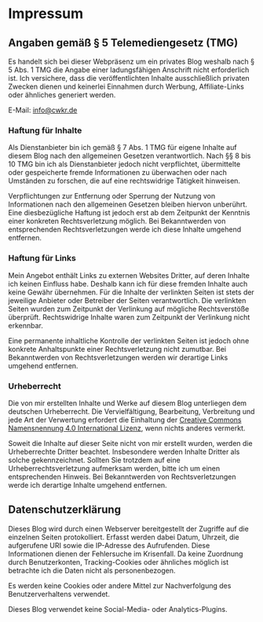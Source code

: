 # Impressum

## Angaben gemäß § 5 Telemediengesetz (TMG)

Es handelt sich bei dieser Webpräsenz um ein privates Blog weshalb nach § 5 Abs. 1 TMG die Angabe einer ladungsfähigen Anschrift nicht erforderlich ist. Ich versichere, dass die veröffentlichten Inhalte ausschließlich privaten Zwecken dienen und keinerlei Einnahmen durch Werbung, Affiliate-Links oder ähnliches generiert werden.

E-Mail: [info@cwkr.de](mailto:info@cwkr.de)

### Haftung für Inhalte

Als Dienstanbieter bin ich gemäß § 7 Abs. 1 TMG für eigene Inhalte auf diesem Blog nach den allgemeinen Gesetzen verantwortlich. Nach §§ 8 bis 10 TMG bin ich als Dienstanbieter jedoch nicht verpflichtet, übermittelte oder gespeicherte fremde Informationen zu überwachen oder nach Umständen zu forschen, die auf eine rechtswidrige Tätigkeit hinweisen.

Verpflichtungen zur Entfernung oder Sperrung der Nutzung von Informationen nach den allgemeinen Gesetzen bleiben hiervon unberührt. Eine diesbezügliche Haftung ist jedoch erst ab dem Zeitpunkt der Kenntnis einer konkreten Rechtsverletzung möglich. Bei Bekanntwerden von entsprechenden Rechtsverletzungen werde ich diese Inhalte umgehend entfernen.

### Haftung für Links

Mein Angebot enthält Links zu externen Websites Dritter, auf deren Inhalte ich keinen Einfluss habe. Deshalb kann ich für diese fremden Inhalte auch keine Gewähr übernehmen. Für die Inhalte der verlinkten Seiten ist stets der jeweilige Anbieter oder Betreiber der Seiten verantwortlich. Die verlinkten Seiten wurden zum Zeitpunkt der Verlinkung auf mögliche Rechtsverstöße überprüft. Rechtswidrige Inhalte waren zum Zeitpunkt der Verlinkung nicht erkennbar.

Eine permanente inhaltliche Kontrolle der verlinkten Seiten ist jedoch ohne konkrete Anhaltspunkte einer Rechtsverletzung nicht zumutbar. Bei Bekanntwerden von Rechtsverletzungen werden wir derartige Links umgehend entfernen.

### Urheberrecht

Die von mir erstellten Inhalte und Werke auf diesem Blog unterliegen dem deutschen Urheberrecht. Die Vervielfältigung, Bearbeitung, Verbreitung und jede Art der Verwertung erfordert die Einhaltung der [Creative Commons Namensnennung 4.0 International Lizenz](http://creativecommons.org/licenses/by/4.0/), wenn nichts anderes vermerkt.

Soweit die Inhalte auf dieser Seite nicht von mir erstellt wurden, werden die Urheberrechte Dritter beachtet. Insbesondere werden Inhalte Dritter als solche gekennzeichnet. Sollten Sie trotzdem auf eine Urheberrechtsverletzung aufmerksam werden, bitte ich um einen entsprechenden Hinweis. Bei Bekanntwerden von Rechtsverletzungen werde ich derartige Inhalte umgehend entfernen.

## Datenschutzerklärung

Dieses Blog wird durch einen Webserver bereitgestellt der Zugriffe auf die einzelnen Seiten protokolliert. Erfasst werden dabei Datum, Uhrzeit, die aufgerufene URI sowie die IP-Adresse des Aufrufenden. Diese Informationen dienen der Fehlersuche im Krisenfall. Da keine Zuordnung durch Benutzerkonten, Tracking-Cookies oder ähnliches möglich ist betrachte ich die Daten nicht als personenbezogen.

Es werden keine Cookies oder andere Mittel zur Nachverfolgung des Benutzerverhaltens verwendet.

Dieses Blog verwendet keine Social-Media- oder Analytics-Plugins.
